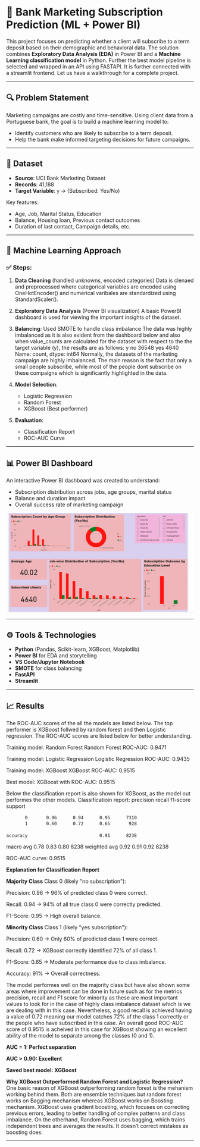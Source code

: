 # 🏦 Bank Marketing Subscription Prediction (ML + Power BI)

This project focuses on predicting whether a client will subscribe to a term deposit based on their demographic and behavioral data. The solution combines **Exploratory Data Analysis (EDA)** in Power BI and a **Machine Learning classification model** in Python. Further the best model pipeline is selected and wrapped in an API using FASTAPI. It is further connected with a streamlit frontend. Let us have a walkthrough for a complete project.

---

## 🔍 Problem Statement

Marketing campaigns are costly and time-sensitive. Using client data from a Portuguese bank, the goal is to build a machine learning model to:
- Identify customers who are likely to subscribe to a term deposit.
- Help the bank make informed targeting decisions for future campaigns.

---

## 📁 Dataset

- **Source**: UCI Bank Marketing Dataset  
- **Records**: 41,188  
- **Target Variable**: `y` → (Subscribed: Yes/No)

Key features:
- Age, Job, Marital Status, Education  
- Balance, Housing loan, Previous contact outcomes  
- Duration of last contact, Campaign details, etc.

---

## 🧠 Machine Learning Approach

### ✅ Steps:
1. **Data Cleaning** (handled unknowns, encoded categories)
   Data is clenaed and preprocessed where categorical variables are encoded using OneHotEncoder() and numerical varibales are standardized using StandardScaler().
2. **Exploratory Data Analysis** (Power BI visualization)
   A basic PowerBI dashboard is used for viewing the important insights of the dataset.
   
3. **Balancing**: Used SMOTE to handle class imbalance
The data was highly imbalanced as it is also evident from the dashboard below and also when value_counts are calculated for the dataset with respect to the the target variable (y), the results are as follows:
y
no     36548
yes     4640
Name: count, dtype: int64
Normally, the datasets of the marketing campaign are highly imbalanced. The main reason is the fact that only a small people subscribe, while most of the people dont subscribe on these compaigns which is significantly highlighted in the data.
4. **Model Selection**:
   - Logistic Regression   
   - Random Forest  
   - XGBoost (Best performer)
5. **Evaluation**:
   - Classification Report  
   - ROC-AUC Curve

---

## 📊 Power BI Dashboard

An interactive Power BI dashboard was created to understand:
- Subscription distribution across jobs, age groups, marital status
- Balance and duration impact
- Overall success rate of marketing campaign

 ![PowerBI insights](images/power_bi.png)

---

## ⚙️ Tools & Technologies

- **Python** (Pandas, Scikit-learn, XGBoost, Matplotlib)
- **Power BI** for EDA and storytelling
- **VS Code/Jupyter Notebook**
- **SMOTE** for class balancing
- **FastAPI**
- **Streamlit**

---

## 📈 Results
The ROC-AUC scores of the all the models are listed below. The top performer is XGBoost follwed by random forest and then Logistic regression. The ROC-AUC scores are listed below for better understanding.

Training model: Random Forest
Random Forest ROC-AUC: 0.9471

Training model: Logistic Regression
Logistic Regression ROC-AUC: 0.9435

Training model: XGBoost
XGBoost ROC-AUC: 0.9515

Best model: XGBoost with ROC-AUC: 0.9515

Below the classification report is also shown for XGBoost, as the model out performes the other models.
Classificatioin report:
              precision    recall  f1-score   support

           0       0.96      0.94      0.95      7310
           1       0.60      0.72      0.65       928

    accuracy                           0.91      8238
   macro avg       0.78      0.83      0.80      8238
weighted avg       0.92      0.91      0.92      8238

ROC-AUC curve: 0.9515

**Explanation for Classification Report**

**Majority Class**
Class 0 (likely "no subscription"):

Precision: 0.96 → 96% of predicted class 0 were correct.

Recall: 0.94 → 94% of all true class 0 were correctly predicted.

F1-Score: 0.95 → High overall balance.

**Minority Class**
Class 1 (likely "yes subscription"):

Precision: 0.60 → Only 60% of predicted class 1 were correct.

Recall: 0.72 → XGBoost correctly identified 72% of all class 1.

F1-Score: 0.65 → Moderate performance due to class imbalance.

Accuracy: 91% → Overall correctness.

The model performes well on the majority class but have also shown some areas where improvement can be done in future such as for the metrics precision, recall and F1 score for minority as these are most important values to look for in the case of highly class imbalance dataset which is we are dealing with in this case. Nevertheless, a good recall is achieved having a value of 0.72 meaning our model catches 72% of the class 1 correctly or the people who have subscribed in this case. An overall good ROC-AUC score of 0.9515 is acheived in this case for XGBoost showing an excellent ability of the model to separate among the classes (0 and 1).

**AUC = 1: Perfect separation**

**AUC > 0.90: Excellent**

**Saved best model: XGBoost**

**Why XGBoost Outperformed Random Forest and Logistic Regression?**
One basic reason of XGBoost outperforming random forest is the mehanism working behind them. Both are ensemble techniques but random forest works on Bagging mechanism whereas XGBoost works on Boosting mechanism. XGBoost uses gradient boosting, which focuses on correcting previous errors, leading to better handling of complex patterns and class imbalance. On the otherhand, Random Forest uses bagging, which trains independent trees and averages the results. It doesn’t correct mistakes as boosting does.




---
